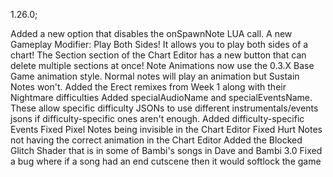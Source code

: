 1.26.0;

Added a new option that disables the onSpawnNote LUA call.
A new Gameplay Modifier: Play Both Sides! It allows you to play both sides of a chart!
The Section section of the Chart Editor has a new button that can delete multiple sections at once!
Note Animations now use the 0.3.X Base Game animation style. Normal notes will play an animation but Sustain Notes won't.
Added the Erect remixes from Week 1 along with their Nightmare difficulties
Added specialAudioName and specialEventsName. These allow specific difficulty JSONs to use different instrumentals/events jsons if difficulty-specific ones aren't enough.
Added difficulty-specific Events
Fixed Pixel Notes being invisible in the Chart Editor
Fixed Hurt Notes not having the correct animation in the Chart Editor
Added the Blocked Glitch Shader that is in some of Bambi's songs in Dave and Bambi 3.0
Fixed a bug where if a song had an end cutscene then it would softlock the game